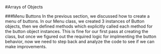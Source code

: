 #Arrays of Objects

###Menu Buttons 
In the previous section, we discussed how to create a menu of buttons.  In our Menu class, we created 3 instances of Button objects, then we defined methods which explicitly called each method for the button object instances.  This is fine for our first pass at creating the class, but once we figured out the required logic for implmenting the button behavior, now we need to step back and analyze the code to see if we can make improvements. 
